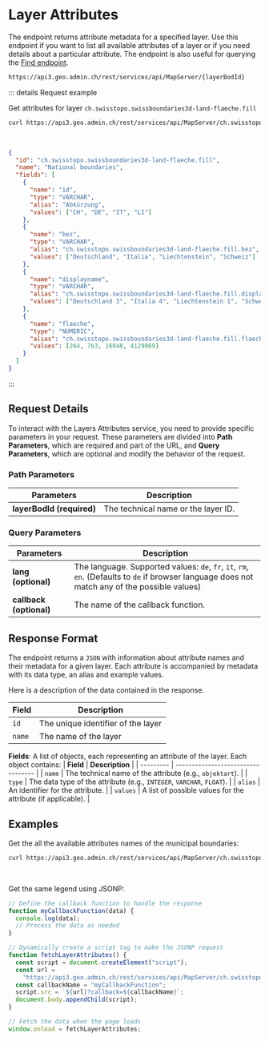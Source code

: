 # Layer Attributes

The endpoint returns attribute metadata for a specified layer. Use this endpoint if you want to list all available attributes of a layer or if you need details about a particular attribute. The endpoint is also useful for querying the [Find endpoint](/docs/find).

```sh
https://api3.geo.admin.ch/rest/services/api/MapServer/{layerBodId}
```

::: details Request example

Get attributes for layer `ch.swisstopo.swissboundaries3d-land-flaeche.fill`

```sh
curl https://api3.geo.admin.ch/rest/services/api/MapServer/ch.swisstopo.swissboundaries3d-land-flaeche.fill
```

<br>

```json
{
  "id": "ch.swisstopo.swissboundaries3d-land-flaeche.fill",
  "name": "National boundaries",
  "fields": [
    {
      "name": "id",
      "type": "VARCHAR",
      "alias": "Abkürzung",
      "values": ["CH", "DE", "IT", "LI"]
    },
    {
      "name": "bez",
      "type": "VARCHAR",
      "alias": "ch.swisstopo.swissboundaries3d-land-flaeche.fill.bez",
      "values": ["Deutschland", "Italia", "Liechtenstein", "Schweiz"]
    },
    {
      "name": "displayname",
      "type": "VARCHAR",
      "alias": "ch.swisstopo.swissboundaries3d-land-flaeche.fill.displayname",
      "values": ["Deutschland 3", "Italia 4", "Liechtenstein 1", "Schweiz 2"]
    },
    {
      "name": "flaeche",
      "type": "NUMERIC",
      "alias": "ch.swisstopo.swissboundaries3d-land-flaeche.fill.flaeche",
      "values": [264, 763, 16048, 4129069]
    }
  ]
}
```

:::

## Request Details

To interact with the Layers Attributes service, you need to provide specific parameters in your request. These parameters are divided into **Path Parameters**, which are required and part of the URL, and **Query Parameters**, which are optional and modify the behavior of the request.

### Path Parameters

| Parameters                | Description                         |
| ------------------------- | ----------------------------------- |
| **layerBodId (required)** | The technical name or the layer ID. |

### Query Parameters

| Parameters              | Description                                                                                                                                    |
| ----------------------- | ---------------------------------------------------------------------------------------------------------------------------------------------- |
| **lang (optional)**     | The language. Supported values: `de`, `fr`, `it`, `rm`, `en`. (Defaults to `de` if browser language does not match any of the possible values) |
| **callback (optional)** | The name of the callback function.                                                                                                             |

## Response Format

The endpoint returns a `JSON` with information about attribute names and their metadata for a given layer. Each attribute is accompanied by metadata with its data type, an alias and example values.

Here is a description of the data contained in the response.

| **Field** | **Description**                    |
| --------- | ---------------------------------- |
| `id`      | The unique identifier of the layer |
| `name`    | The name of the layer              |

**Fields**: A list of objects, each representing an attribute of the layer. Each object contains:
| **Field** | **Description** |
| --------- | ---------------------------------- |
| `name` | The technical name of the attribute (e.g., `objektart`). |
| `type` | The data type of the attribute (e.g., `INTEGER`, `VARCHAR`, `FLOAT`). |
| `alias` | An identifier for the attribute. |
| `values` | A list of possible values for the attribute (if applicable). |

## Examples

Get the all the available attributes names of the municipal boundaries:

```sh
curl https://api3.geo.admin.ch/rest/services/api/MapServer/ch.swisstopo.swissboundaries3d-gemeinde-flaeche.fill
```

<br>

Get the same legend using JSONP:

```js
// Define the callback function to handle the response
function myCallbackFunction(data) {
  console.log(data);
  // Process the data as needed
}

// Dynamically create a script tag to make the JSONP request
function fetchLayerAttributes() {
  const script = document.createElement("script");
  const url =
    "https://api3.geo.admin.ch/rest/services/api/MapServer/ch.swisstopo.swissboundaries3d-gemeinde-flaeche.fill";
  const callbackName = "myCallbackFunction";
  script.src = `${url}?callback=${callbackName}`;
  document.body.appendChild(script);
}

// Fetch the data when the page loads
window.onload = fetchLayerAttributes;
```
